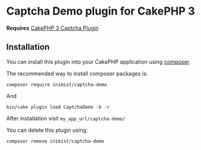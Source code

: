 # Captcha Demo plugin for CakePHP 3

**Requires**  [CakePHP 3 Captcha Plugin](https://github.com/inimist/cakephp3-captcha)

## Installation

You can install this plugin into your CakePHP application using [composer](https://getcomposer.org).

The recommended way to install composer packages is:

```
composer require inimist/captcha-demo
```

And

```
bin/cake plugin load CaptchaDemo -b -r
```

After installation visit `my_app_url/captcha-demo/`

You can delete this plugin using:

```
composer remove inimist/captcha-demo
```
